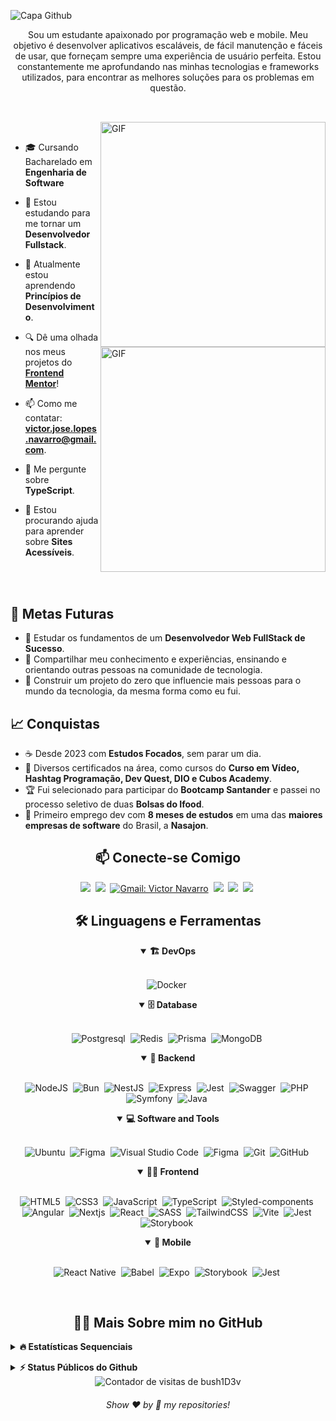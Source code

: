 ![Capa Github](https://github.com/bush1D3v/bush1D3v/assets/133554156/50aa2c67-d5cc-4508-8485-11fbb25fd07c)

<p align="center">
Sou um estudante apaixonado por programação web e mobile. Meu objetivo é desenvolver aplicativos escaláveis, de fácil manutenção e fáceis de usar, que forneçam sempre uma experiência de usuário perfeita. Estou constantemente me aprofundando nas minhas tecnologias e frameworks utilizados, para encontrar as melhores soluções para os problemas em questão.
</p>

##

<br>

<img align="right" alt="GIF" src="https://user-images.githubusercontent.com/90595158/224520261-cac35362-4a70-4108-85c8-260ac8e0b0bd.svg#gh-dark-mode-only" width="360px"/>
<img align="right" alt="GIF" src="https://user-images.githubusercontent.com/90595158/224520109-e00b8f1e-08c9-4316-9920-ea4e88701a61.svg#gh-light-mode-only" width="360px"/>

<br>

- 🎓 Cursando Bacharelado em **Engenharia de Software**

- 🔭 Estou estudando para me tornar um **Desenvolvedor Fullstack**.

- 🌱 Atualmente estou aprendendo **Princípios de Desenvolvimento**.

- 🔍 Dê uma olhada nos meus projetos do [**Frontend Mentor**](https://www.frontendmentor.io/profile/bush1D3v)!

- 📫 Como me contatar: **victor.jose.lopes.navarro@gmail.com**.

- 💬 Me pergunte sobre **TypeScript**.

- 🤝 Estou procurando ajuda para aprender sobre **Sites Acessíveis**.

<br>
<br>


## 🎯 Metas Futuras

- 🧠 Estudar os fundamentos de um **Desenvolvedor Web FullStack de Sucesso**.
- 🌟 Compartilhar meu conhecimento e experiências, ensinando e orientando outras pessoas na comunidade de tecnologia.
- 🤖 Construir um projeto do zero que influencie mais pessoas para o mundo da tecnologia, da mesma forma como eu fui.

## 📈 Conquistas

- ☕ Desde 2023 com **Estudos Focados**, sem parar um dia.
- 🤝 Diversos certificados na área, como cursos do **Curso em Vídeo, Hashtag Programação, Dev Quest, DIO e Cubos Academy**.
- 🏆 Fui selecionado para participar do **Bootcamp Santander** e passei no processo seletivo de duas **Bolsas do Ifood**.
- 🎉 Primeiro emprego dev com **8 meses de estudos** em uma das **maiores empresas de software** do Brasil, a **Nasajon**.

<h2 align="center">📫 Conecte-se Comigo</h2>

<div align = "center">

<a href="https://api.whatsapp.com/send/?phone=5521995727079" target="_blank"><img src="https://img.shields.io/badge/-whatsapp-green?style=for-the-badge&logo=WhatsApp&logoColor=white"></a>&nbsp;
<a href="https://www.linkedin.com/in/vj021/" target="_blank"><img src="https://img.shields.io/badge/-LinkedIn-%230077B5?style=for-the-badge&logo=linkedin&logoColor=white"></a>&nbsp;
[![Gmail: Victor Navarro](https://img.shields.io/badge/-gmail-red?style=for-the-badge&logo=Gmail&logoColor=white&link=mailto:victor.jose.lopes.navarro@gmail.com)](mailto:victor.jose.lopes.navarro@gmail.com)&nbsp;
<a href="https://discord.com/users/443480311066656770" target="_blank"><img src="https://img.shields.io/badge/Discord-7289DA?style=for-the-badge&logo=discord&logoColor=white"></a>&nbsp;
<a href="https://www.twitch.tv/dev_navarro" target="_blank"><img src="https://img.shields.io/badge/Twitch-9146FF?style=for-the-badge&logo=twitch&logoColor=white"></a>&nbsp;
<a href="https://www.youtube.com/channel/UC9fwjcVCxHUiuj0Ve3Hs9pA" target="_blank"><img src="https://img.shields.io/badge/YouTube-FF0000?style=for-the-badge&logo=youtube&logoColor=white"></a>&nbsp;

</div>

<div align = "center">

<h2 align="center">🛠️ Linguagens e Ferramentas</h2>

<details open>
  <summary><b>🏗️ DevOps</b></summary>
<br>

![Docker](https://img.shields.io/badge/docker-%23316192.svg?style=for-the-badge&logo=docker&logoColor=white)&nbsp;
</details>

<details open>
<summary><b>🗄️ Database</b></summary>
<br>

![Postgresql](https://img.shields.io/badge/postgresql-%23316192.svg?style=for-the-badge&logo=postgresql&logoColor=white)&nbsp;
![Redis](https://img.shields.io/badge/redis-CC0000.svg?&style=for-the-badge&logo=redis&logoColor=white)&nbsp;
![Prisma](https://img.shields.io/badge/Prisma-3982CE?style=for-the-badge&logo=Prisma&logoColor=white)&nbsp;
![MongoDB](https://img.shields.io/badge/MongoDB-%234ea94b.svg?style=for-the-badge&logo=mongodb&logoColor=white)&nbsp;
</details>

<details open>
<summary><b>🧰 Backend</b></summary>
<br>

![NodeJS](https://img.shields.io/badge/node.js-6DA55F?style=for-the-badge&logo=node.js&logoColor=white)&nbsp;
![Bun](https://img.shields.io/badge/bun-282a36?style=for-the-badge&logo=bun&logoColor=fbf0df)&nbsp;
![NestJS](https://img.shields.io/badge/nestjs-E0234E?style=for-the-badge&logo=nestjs&logoColor=white)&nbsp;
![Express](https://img.shields.io/badge/Express%20js-000000?style=for-the-badge&logo=express&logoColor=white)&nbsp;
![Jest](https://img.shields.io/badge/Jest-C21325?style=for-the-badge&logo=jest&logoColor=white)&nbsp;
![Swagger](https://img.shields.io/badge/Swagger-85EA2D?style=for-the-badge&logo=Swagger&logoColor=white)&nbsp;
![PHP](https://img.shields.io/badge/php-%23777BB4.svg?style=for-the-badge&logo=php&logoColor=white)&nbsp;
![Symfony](https://img.shields.io/badge/Symfony-000000?style=for-the-badge&logo=Symfony&logoColor=white)&nbsp;
![Java](https://img.shields.io/badge/java-%23ED8B00.svg?style=for-the-badge&logo=openjdk&logoColor=white)&nbsp;
</details>

<details open>
<summary><b>💻 Software and Tools</b></summary>
<br>

![Ubuntu](https://img.shields.io/badge/Ubuntu-E95420?style=for-the-badge&logo=ubuntu&logoColor=white)&nbsp;
![Figma](https://camo.githubusercontent.com/f9f8a75a6a012b4ae6f2a8a5dd1e9d1284e3dda449adfac42d5a728b0c38170e/68747470733a2f2f696d672e736869656c64732e696f2f62616467652f2d45534c696e742d3442333243333f7374796c653d666f722d7468652d6261646765266c6f676f3d65736c696e74266c6f676f436f6c6f723d7768697465)&nbsp;
![Visual Studio Code](https://img.shields.io/badge/-VSCODE-007ACC?style=for-the-badge&&logo=visual-studio-code&logoColor=white)&nbsp;
![Figma](https://img.shields.io/badge/figma-%23F24E1E.svg?style=for-the-badge&logo=figma&logoColor=white)&nbsp;
![Git](https://img.shields.io/badge/-git-red?style=for-the-badge&logo=Git&logoColor=white)&nbsp;
![GitHub](https://img.shields.io/badge/-GitHub-181717?style=for-the-badge&logo=github)&nbsp;
</details>

<details open>
<summary><b>🏄‍♂️ Frontend</b></summary>
<br>
  
![HTML5](https://img.shields.io/badge/-HTML5-E34F26?style=for-the-badge&logo=html5&logoColor=white)&nbsp;
![CSS3](https://img.shields.io/badge/css3-%231572B6.svg?style=for-the-badge&logo=css3&logoColor=white)&nbsp;
![JavaScript](https://img.shields.io/badge/Javascript-F7DF1E.svg?style=for-the-badge&logo=javascript&logoColor=black)&nbsp;
![TypeScript](https://img.shields.io/badge/typescript-%23007ACC.svg?style=for-the-badge&logo=typescript&logoColor=white)&nbsp;
![Styled-components](https://img.shields.io/badge/styled--components-DB7093?style=for-the-badge&logo=styled-components&logoColor=white)&nbsp;
![Angular](https://img.shields.io/badge/angular-%23DD0031.svg?style=for-the-badge&logo=angular&logoColor=white)&nbsp;
![Nextjs](https://img.shields.io/badge/next%20js-000000?style=for-the-badge&logo=nextdotjs&logoColor=white)&nbsp;
![React](https://img.shields.io/badge/react-%2320232a.svg?style=for-the-badge&logo=react&logoColor=%2361DAFB)&nbsp;
![SASS](https://img.shields.io/badge/sass-deeppink.svg?style=for-the-badge&logo=sass&logoColor=white)&nbsp;
![TailwindCSS](https://img.shields.io/badge/tailwindcss-%2338B2AC.svg?style=for-the-badge&logo=tailwind-css&logoColor=white)&nbsp;
![Vite](https://img.shields.io/badge/Vite-B73BFE?style=for-the-badge&logo=vite&logoColor=FFD62E)&nbsp;
![Jest](https://img.shields.io/badge/Jest-C21325?style=for-the-badge&logo=jest&logoColor=white)&nbsp;
![Storybook](https://img.shields.io/badge/storybook-FF4785?style=for-the-badge&logo=storybook&logoColor=white)&nbsp;
</details>

<details open>
<summary><b>📱 Mobile</b></summary>
<br>

![React Native](https://img.shields.io/badge/React_Native-20232A?style=for-the-badge&logo=react&logoColor=61DAFB)&nbsp;
![Babel](https://img.shields.io/badge/Babel-F9DC3E?style=for-the-badge&logo=babel&logoColor=white)&nbsp;
![Expo](https://img.shields.io/badge/Expo-1B1F23?style=for-the-badge&logo=expo&logoColor=white)&nbsp;
![Storybook](https://img.shields.io/badge/storybook-FF4785?style=for-the-badge&logo=storybook&logoColor=white)&nbsp;
![Jest](https://img.shields.io/badge/Jest-C21325?style=for-the-badge&logo=jest&logoColor=white)&nbsp;
</details>

</div>

<br>

<h2 align="center">👨‍💻 Mais Sobre mim no GitHub</h2>

<details>
<summary><b>🔥 Estatísticas Sequenciais</b></summary>
<br>
<p align="center">
<img src="http://github-readme-streak-stats.herokuapp.com?user=bush1D3v&theme=radical&hide_border=true" alt="bush1D3v" width="390"/>
</p>
</details>
  
</p>
</details>

<details>
<summary><b>⚡ Status Públicos do Github</b></summary>
<br>
<p align="center">
<img height="180em" src="https://github-readme-stats.vercel.app/api?username=bush1D3v&show_icons=true&theme=radical"/>
<img height="180em" src="https://github-readme-stats.vercel.app/api/top-langs/?username=bush1D3v&layout=compact&langs_count=6&theme=radical"/>
</p>
</details>

<div align="center">
  <img align="center" alt="Contador de visitas de bush1D3v" src="https://profile-counter.glitch.me/bush1D3v/count.svg" />
</div>

<h6 align="center">Show ❤️ by 🌟 my repositories!</h6>

